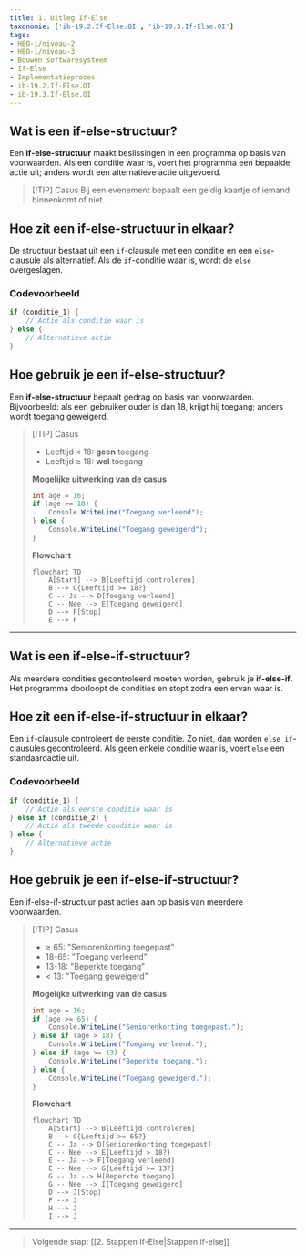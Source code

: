 ```yaml
---
title: 1. Uitleg If-Else
taxonomie: ['ib-19.2.If-Else.OI', 'ib-19.3.If-Else.OI']
tags:
- HBO-i/niveau-2
- HBO-i/niveau-3
- Bouwen softwaresysteem
- If-Else
- Implementatieproces
- ib-19.2.If-Else.OI
- ib-19.3.If-Else.OI
---
```


## Wat is een if-else-structuur?
Een **if-else-structuur** maakt beslissingen in een programma op basis van voorwaarden. Als een conditie waar is, voert het programma een bepaalde actie uit; anders wordt een alternatieve actie uitgevoerd.

> [!TIP] Casus
> Bij een evenement bepaalt een geldig kaartje of iemand binnenkomt of niet.

## Hoe zit een if-else-structuur in elkaar?
De structuur bestaat uit een `if`-clausule met een conditie en een `else`-clausule als alternatief. Als de `if`-conditie waar is, wordt de `else` overgeslagen.

### Codevoorbeeld
```csharp
if (conditie_1) {
    // Actie als conditie waar is
} else {
    // Alternatieve actie
}
```

## Hoe gebruik je een if-else-structuur?
Een **if-else-structuur** bepaalt gedrag op basis van voorwaarden. Bijvoorbeeld: als een gebruiker ouder is dan 18, krijgt hij toegang; anders wordt toegang geweigerd.

> [!TIP] Casus
> - Leeftijd < 18: **geen** toegang
> - Leeftijd ≥ 18: **wel** toegang
> 
> **Mogelijke uitwerking van de casus**
> ```csharp
> int age = 16;
> if (age >= 18) {
>     Console.WriteLine("Toegang verleend");
> } else {
>     Console.WriteLine("Toegang geweigerd");
> }
> ```
> 
> **Flowchart**
> ```mermaid
> flowchart TD
>     A[Start] --> B[Leeftijd controleren]
>     B --> C{Leeftijd >= 18?}
>     C -- Ja --> D[Toegang verleend]
>     C -- Nee --> E[Toegang geweigerd]
>     D --> F[Stop]
>     E --> F
> ```

---

## Wat is een if-else-if-structuur?
Als meerdere condities gecontroleerd moeten worden, gebruik je **if-else-if**. Het programma doorloopt de condities en stopt zodra een ervan waar is.

## Hoe zit een if-else-if-structuur in elkaar?
Een `if`-clausule controleert de eerste conditie. Zo niet, dan worden `else if`-clausules gecontroleerd. Als geen enkele conditie waar is, voert `else` een standaardactie uit.

### Codevoorbeeld
```csharp
if (conditie_1) {
    // Actie als eerste conditie waar is
} else if (conditie_2) {
    // Actie als tweede conditie waar is
} else {
    // Alternatieve actie
}
```

## Hoe gebruik je een if-else-if-structuur?
Een if-else-if-structuur past acties aan op basis van meerdere voorwaarden.

> [!TIP] Casus
> - ≥ 65: "Seniorenkorting toegepast"
> - 18-65: "Toegang verleend"
> - 13-18: "Beperkte toegang"
> - < 13: "Toegang geweigerd"
> 
> **Mogelijke uitwerking van de casus**
> ```csharp
> int age = 16;
> if (age >= 65) {
>     Console.WriteLine("Seniorenkorting toegepast.");
> } else if (age > 18) {
>     Console.WriteLine("Toegang verleend.");
> } else if (age >= 13) {
>     Console.WriteLine("Beperkte toegang.");
> } else {
>     Console.WriteLine("Toegang geweigerd.");
> }
> ```
> 
> **Flowchart**
> ```mermaid
> flowchart TD
>     A[Start] --> B[Leeftijd controleren]
>     B --> C{Leeftijd >= 65?}
>     C -- Ja --> D[Seniorenkorting toegepast]
>     C -- Nee --> E{Leeftijd > 18?}
>     E -- Ja --> F[Toegang verleend]
>     E -- Nee --> G{Leeftijd >= 13?}
>     G -- Ja --> H[Beperkte toegang]
>     G -- Nee --> I[Toegang geweigerd]
>     D --> J[Stop]
>     F --> J
>     H --> J
>     I --> J
> ```

---

> Volgende stap: [[2. Stappen If-Else|Stappen if-else]]